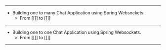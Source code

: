 
---

- Building one to many Chat Application using Spring Websockets.
	- From [[]] to [[]]

---

- Building one to one Chat Application using Spring Websockets.
	- From [[]] to [[]]

---

